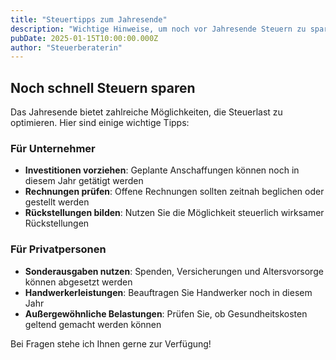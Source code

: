 ```yaml
---
title: "Steuertipps zum Jahresende"
description: "Wichtige Hinweise, um noch vor Jahresende Steuern zu sparen"
pubDate: 2025-01-15T10:00:00.000Z
author: "Steuerberaterin"
---
```


## Noch schnell Steuern sparen

Das Jahresende bietet zahlreiche Möglichkeiten, die Steuerlast zu optimieren. Hier sind einige wichtige Tipps:

### Für Unternehmer

- **Investitionen vorziehen**: Geplante Anschaffungen können noch in diesem Jahr getätigt werden
- **Rechnungen prüfen**: Offene Rechnungen sollten zeitnah beglichen oder gestellt werden
- **Rückstellungen bilden**: Nutzen Sie die Möglichkeit steuerlich wirksamer Rückstellungen

### Für Privatpersonen

- **Sonderausgaben nutzen**: Spenden, Versicherungen und Altersvorsorge können abgesetzt werden
- **Handwerkerleistungen**: Beauftragen Sie Handwerker noch in diesem Jahr
- **Außergewöhnliche Belastungen**: Prüfen Sie, ob Gesundheitskosten geltend gemacht werden können

Bei Fragen stehe ich Ihnen gerne zur Verfügung!
